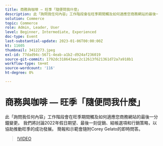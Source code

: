 ```yaml
---
title: 商務與咖啡 — 旺季「隨便問我什麼」
description: 此「詢問我任何內容」工作階段會在旺季期間觸及如何適應您商務網站的最後一分鐘變更。 我們將討論2022年假日期望、最後一刻促銷、結帳選項和行銷策略，以協助推動旺季的成功發展。 簡報和示範會隨附Corey Gelato的即時問答。
solution: Commerce
topic: Commerce
role: Admin, Leader, User
level: Beginner, Intermediate, Experienced
doc-type: Event
last-substantial-update: 2023-01-06T00:00:00Z
kt: 11605
thumbnail: 3412273.jpeg
exl-id: 77dad94c-5671-4eab-a1b2-d924af236019
source-git-commit: 1792dc318643aec2c12613f621361d72a7a918b1
workflow-type: tm+mt
source-wordcount: '116'
ht-degree: 0%

---
```


# 商務與咖啡 — 旺季「隨便問我什麼」

此「詢問我任何內容」工作階段會在旺季期間觸及如何適應您商務網站的最後一分鐘變更。 我們將討論2022年假日期望、最後一刻促銷、結帳選項和行銷策略，以協助推動旺季的成功發展。 簡報和示範會隨附Corey Gelato的即時問答。

>[!VIDEO](https://video.tv.adobe.com/v/3412273/?quality=12&learn=on)
